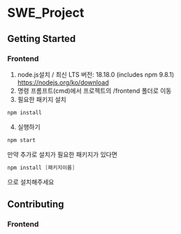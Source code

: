 # SWE_Project

## Getting Started

### Frontend
1. node.js설치 / 최신 LTS 버전: 18.18.0 (includes npm 9.8.1) https://nodejs.org/ko/download
2. 명령 프롬프트(cmd)에서 프로젝트의 /frontend 폴더로 이동
3. 필요한 패키지 설치
```c
npm install
```
4. 실행하기
```c
npm start 
```
만약 추가로 설치가 필요한 패키지가 있다면
```c
npm install [패키지이름]
```
으로 설치해주세요

## Contributing
### Frontend
